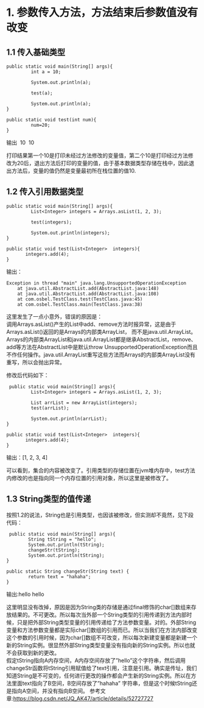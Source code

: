 # 1. 参数传入方法，方法结束后参数值没有改变
## 1.1 传入基础类型
```
public static void main(String[] args){
         int a = 10;

         System.out.println(a);

         test(a);

         System.out.println(a);
}

public static void test(int num){
         num=20;
}
```

输出
 10
 10
 
 打印结果第一个10是打印未经过方法修改的变量值，第二个10是打印经过方法修改为20后，退出方法后打印的变量的值，由于基本数据类型存储在栈中，因此退出方法后，变量的值仍然是变量最初所在栈位置的值10.
 
 ## 1.2 传入引用数据类型
 ```
 public static void main(String[] args){
         List<Integer> integers = Arrays.asList(1, 2, 3);
         
         test(integers);

         System.out.println(integers);
}

public static void test(List<Integer>  integers){
       integers.add(4);
}

```
输出：
```
Exception in thread "main" java.lang.UnsupportedOperationException
	at java.util.AbstractList.add(AbstractList.java:148)
	at java.util.AbstractList.add(AbstractList.java:108)
	at com.osbel.TestClass.test(TestClass.java:45)
	at com.osbel.TestClass.main(TestClass.java:38)
```

这里发生了一点小意外，错误的原因是：<br/>
调用Arrays.asList()产生的List中add、remove方法时报异常，这是由于Arrays.asList()返回的是Arrays的内部类ArrayList， 而不是java.util.ArrayList。Arrays的内部类ArrayList和java.util.ArrayList都是继承AbstractList，remove、add等方法在AbstractList中是默认throw UnsupportedOperationException而且不作任何操作。java.util.ArrayList重写这些方法而Arrays的内部类ArrayList没有重写，所以会抛出异常。

修改后代码如下：
```
 public static void main(String[] args){
         List<Integer> integers = Arrays.asList(1, 2, 3);
         
         List arrList = new ArrayList(integers);
         test(arrList);

         System.out.println(arrList);
}

public static void test(List<Integer>  integers){
       integers.add(4);
}
```
输出：[1, 2, 3, 4]

可以看到，集合的内容被改变了。引用类型的存储位置在jvm堆内存中，test方法内修改的也是指向同一个内存位置的引用对象，所以这里是被修改了。

## 1.3 String类型的值传递
按照1.2的说法，String也是引用类型，也因该被修改，但实测却不竟然，见下段代码：
```
 public static void main(String[] args){
        String tString = "hello";
        System.out.println(tString);
        changeStr(tString);
        System.out.println(tString);
}  

public static String changeStr(String text) {
        return text = "hahaha";
}
```
输出:hello hello

这里明显没有改掉，原因是因为String类的存储是通过final修饰的char[]数组来存放结果的。不可更改。所以每次当外部一个String类型的引用传递到方法内部时候，只是把外部String类型变量的引用传递给了方法参数变量。对的。外部String变量和方法参数变量都是实际char[]数组的引用而已。所以当我们在方法内部改变这个参数的引用时候，因为char[]数组不可改变，所以每次新建变量都是新建一个新的String实例。很显然外部String类型变量没有指向新的String实例。所以也就不会获取到新的更改。<br/>
假定tString指向A内存空间，A内存空间存放了”hello”这个字符串，然后调用changeStr函数将tString引用赋值给了text引用，注意是引用。确实是传址，我们知道String是不可变的，任何进行更改的操作都会产生新的String实例。所以在方法里面text指向了B空间，B空间存放了”hahaha” 字符串，但是这个时候tString还是指向A空间，并没有指向B空间。
参考文章:<https://blog.csdn.net/JQ_AK47/article/details/52727727>

      
 
 
